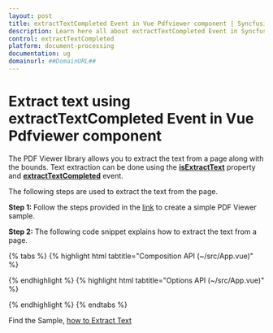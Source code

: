 ```yaml
---
layout: post
title: extractTextCompleted Event in Vue Pdfviewer component | Syncfusion
description: Learn here all about extractTextCompleted Event in Syncfusion Vue Pdfviewer component of Syncfusion Essential JS 2 and more.
control: extractTextCompleted
platform: document-processing
documentation: ug
domainurl: ##DomainURL##
---
```


# Extract text using extractTextCompleted Event in Vue Pdfviewer component

The PDF Viewer library allows you to extract the text from a page along with the bounds. Text extraction can be done using the [**isExtractText**](https://ej2.syncfusion.com/vue/documentation/api/pdfviewer/#isextracttext) property and [**extractTextCompleted**](https://ej2.syncfusion.com/vue/documentation/api/pdfviewer/#extracttextcompleted) event.

The following steps are used to extract the text from the page.

**Step 1:** Follow the steps provided in the [link](https://help.syncfusion.com/document-processing/pdf/pdf-viewer/vue/getting-started/) to create a simple PDF Viewer sample.

**Step 2:** The following code snippet explains how to extract the text from a page.

{% tabs %}
{% highlight html tabtitle="Composition API (~/src/App.vue)" %}

<template>
  <ejs-pdfviewer id="pdfViewer" :serviceUrl="serviceUrl" :documentPath="documentPath" :isExtractText="true"
    :extractTextCompleted="extractTextCompleted">
  </ejs-pdfviewer>
</template>

<script setup>
import {
  PdfViewerComponent as EjsPdfviewer, Toolbar, Magnification, Navigation, LinkAnnotation,
  BookmarkView, ThumbnailView, Print, TextSelection, TextSearch,
  Annotation, FormDesigner, FormFields
} from '@syncfusion/ej2-vue-pdfviewer';
import { provide } from 'vue';

const serviceUrl = "https://document.syncfusion.com/web-services/pdf-viewer/api/pdfviewer";
const documentPath = "PDF_Succinctly.pdf";
const extractTextCompleted = function (args) {
  // Extract the Complete text of load document
  console.log(args);
  console.log(args.documentTextCollection[1]);
  // Extract the Text data.
  console.log(args.documentTextCollection[1][1].TextData);
  // Extract Text in the Page.
  console.log(args.documentTextCollection[1][1].PageText);
  // Extracts the first text of the PDF document along with its bounds
  console.log(args.documentTextCollection[1][1].TextData[0].Bounds);
}
provide('PdfViewer', [Toolbar, Magnification, Navigation, LinkAnnotation, BookmarkView, ThumbnailView,
  Print, TextSelection, TextSearch, Annotation, FormDesigner, FormFields])
</script>

{% endhighlight %}
{% highlight html tabtitle="Options API (~/src/App.vue)" %}

<template>
  <ejs-pdfviewer id="pdfViewer" :serviceUrl="serviceUrl" :documentPath="documentPath" :isExtractText="true"
    :extractTextCompleted="extractTextCompleted">
  </ejs-pdfviewer>
</template>

<script>
import {
  PdfViewerComponent, Toolbar, Magnification, Navigation, LinkAnnotation,
  BookmarkView, ThumbnailView, Print, TextSelection, TextSearch,
  Annotation, FormDesigner, FormFields
} from '@syncfusion/ej2-vue-pdfviewer';

export default {
  name: 'App',
  components: {
    'ejs-pdfviewer': PdfViewerComponent
  },
  data() {
    return {
      serviceUrl: "https://document.syncfusion.com/web-services/pdf-viewer/api/pdfviewer",
      documentPath: "PDF_Succinctly.pdf",
      extractTextCompleted: function (args) {
        // Extract the Complete text of load document
        console.log(args);
        console.log(args.documentTextCollection[1]);
        // Extract the Text data.
        console.log(args.documentTextCollection[1][1].TextData);
        // Extract Text in the Page.
        console.log(args.documentTextCollection[1][1].PageText);
        // Extracts the first text of the PDF document along with its bounds
        console.log(args.documentTextCollection[1][1].TextData[0].Bounds);
      }
    };
  },
  provide: {
    PdfViewer: [Toolbar, Magnification, Navigation, LinkAnnotation, BookmarkView, ThumbnailView,
    Print, TextSelection, TextSearch, Annotation, FormDesigner, FormFields]
  }
}
</script>

{% endhighlight %}
{% endtabs %}

Find the Sample, [how to Extract Text](https://www.syncfusion.com/downloads/support/directtrac/general/ze/quickstart-1590348162.zip)